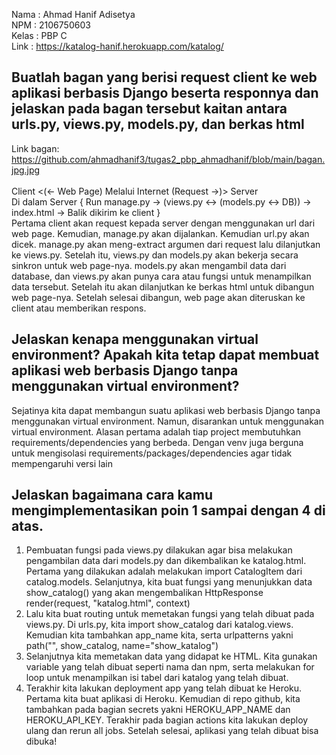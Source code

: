 Nama    : Ahmad Hanif Adisetya<br>
NPM     : 2106750603<br>
Kelas   : PBP C<br>
Link    : https://katalog-hanif.herokuapp.com/katalog/

## Buatlah bagan yang berisi request client ke web aplikasi berbasis Django beserta responnya dan jelaskan pada bagan tersebut kaitan antara urls.py, views.py, models.py, dan berkas html
Link bagan: https://github.com/ahmadhanif3/tugas2_pbp_ahmadhanif/blob/main/bagan.jpg.jpg<br><br>
Client <(<- Web Page)   Melalui Internet    (Request ->)> Server<br>
Di dalam Server {
    Run manage.py -> (views.py <-> (models.py <-> DB)) -> index.html -> Balik dikirim ke client
}<br>
Pertama client akan request kepada server dengan menggunakan url dari web page. Kemudian, manage.py akan dijalankan. Kemudian url.py akan dicek. manage.py akan meng-extract argumen dari request lalu dilanjutkan ke views.py. Setelah itu, views.py dan models.py akan bekerja secara sinkron untuk web page-nya. models.py akan mengambil data dari database, dan views.py akan punya cara atau fungsi untuk menampilkan data tersebut. Setelah itu akan dilanjutkan ke berkas html untuk dibangun web page-nya. Setelah selesai dibangun, web page akan diteruskan ke client atau memberikan respons.  

## Jelaskan kenapa menggunakan virtual environment? Apakah kita tetap dapat membuat aplikasi web berbasis Django tanpa menggunakan virtual environment?
Sejatinya kita dapat membangun suatu aplikasi web berbasis Django tanpa menggunakan virtual environment. Namun, disarankan untuk menggunakan virtual environment. Alasan pertama adalah tiap project membutuhkan requirements/dependencies yang berbeda. Dengan venv juga berguna untuk mengisolasi requirements/packages/dependencies agar tidak mempengaruhi versi lain

## Jelaskan bagaimana cara kamu mengimplementasikan poin 1 sampai dengan 4 di atas.
1) Pembuatan fungsi pada views.py dilakukan agar bisa melakukan pengambilan data dari models.py dan dikembalikan ke katalog.html. Pertama yang dilakukan adalah melakukan import CatalogItem dari catalog.models. Selanjutnya, kita buat fungsi yang menunjukkan data show_catalog() yang akan mengembalikan HttpResponse render(request, "katalog.html", context)<br>
2) Lalu kita buat routing untuk memetakan fungsi yang telah dibuat pada views.py. Di urls.py, kita import show_catalog dari katalog.views. Kemudian kita tambahkan app_name kita, serta urlpatterns yakni path("", show_catalog, name="show_katalog")<br>
3) Selanjutnya kita memetakan data yang didapat ke HTML. Kita gunakan variable yang telah dibuat seperti nama dan npm, serta melakukan for loop untuk menampilkan isi tabel dari katalog yang telah dibuat.<br>
4) Terakhir kita lakukan deployment app yang telah dibuat ke Heroku. Pertama kita buat aplikasi di Heroku. Kemudian di repo github, kita tambahkan pada bagian secrets yakni HEROKU_APP_NAME dan HEROKU_API_KEY. Terakhir pada bagian actions kita lakukan deploy ulang dan rerun all jobs. Setelah selesai, aplikasi yang telah dibuat bisa dibuka!